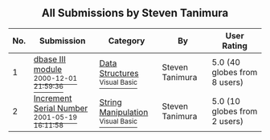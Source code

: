 ﻿<div align="center">

## All Submissions by Steven Tanimura

</div>

No.  | Submission | Category | By   | User Rating
---- | ---------- | -------- | ---- | -----------
1 | [dbase III module<br /><sup>2000-12-01 21:59:36</sup>](https://github.com/Planet-Source-Code/steven-tanimura-dbase-iii-module__1-22995) | [Data Structures<br /><sup>Visual Basic</sup>](../ByCategory/data-structures__1-33.md) | Steven Tanimura | 5.0 (40 globes from 8 users)
2 | [Increment Serial Number<br /><sup>2001-05-19 16:11:58</sup>](https://github.com/Planet-Source-Code/steven-tanimura-increment-serial-number__1-23288) | [String Manipulation<br /><sup>Visual Basic</sup>](../ByCategory/string-manipulation__1-5.md) | Steven Tanimura | 5.0 (10 globes from 2 users)
